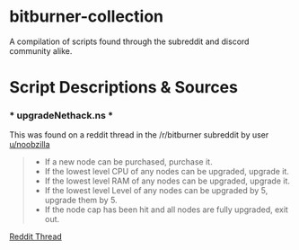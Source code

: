 # bitburner-collection
A compilation of scripts found through the subreddit and discord community alike.

# **Script Descriptions & Sources**



### * upgradeNethack.ns *

This was found on a reddit thread in the /r/bitburner subreddit by user [u/noobzilla](https://www.reddit.com/user/noobzilla/)

> - If a new node can be purchased, purchase it.
> - If the lowest level CPU of any nodes can be upgraded, upgrade it.
> - If the lowest level RAM of any nodes can be upgraded, upgrade it.
> - If the lowest level Level of any nodes can be upgraded by 5, upgrade them by 5.
> - If the node cap has been hit and all nodes are fully upgraded, exit out.

[Reddit Thread](https://www.reddit.com/r/Bitburner/comments/rimevi/hacknet_nodes_automated_procurement_and_upgrading/)
